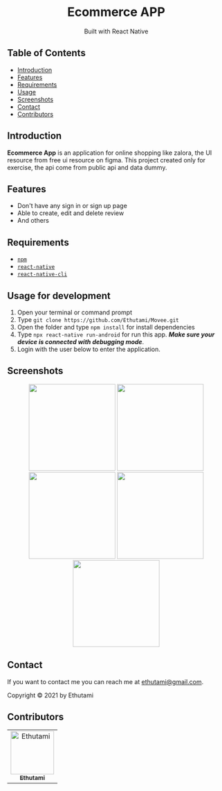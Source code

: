 <h1 align="center">Ecommerce APP</h1>
<p align="center">
<!--   <img width="250" src="./Image/logo.png"/> -->
</p>
<p align="center">
  Built with React Native
</p>


## Table of Contents

- [Introduction](#introduction)
- [Features](#features)
- [Requirements](#requirements)
- [Usage](#usage-for-development)
- [Screenshots](#screenshots)
- [Contact](#contact)
- [Contributors](#contributors)

## Introduction

<b>Ecommerce App</b> is an application for online shopping like zalora, the UI resource from free ui resource on figma. This project created only for exercise, the api come from public api and data dummy.

## Features

- Don't have any sign in or sign up page
- Able to create, edit and delete review
- And others

## Requirements

- [`npm`](https://www.npmjs.com/get-npm)
- [`react-native`](https://facebook.github.io/react-native/docs/getting-started)
- [`react-native-cli`](https://facebook.github.io/react-native/docs/getting-started)

## Usage for development

1. Open your terminal or command prompt
2. Type `git clone https://github.com/Ethutami/Movee.git`
3. Open the folder and type `npm install` for install dependencies
4. Type `npx react-native run-android` for run this app. **_Make sure your device is connected with debugging mode_**.
5. Login with the user below to enter the application.


## Screenshots

<div align="center">
    <img width="200" src="./Image/Screenshot_1619457670.png">   
    <img width="200" src="./Image/Screenshot_1619457677.png">
</div>
<div align="center">
    <img width="200" src="./Image/Screenshot_1619457695.png">
    <img width="200" src="./Image/Screenshot_1619457763.png">   
    <img width="200" src="./Image/Screenshot_1619457792.png">
</div>


## Contact

If you want to contact me you can reach me at <ethutami@gmail.com>.

Copyright © 2021 by Ethutami

## Contributors

<center>
  <table>
    <tr>
      <td align="center">
        <a href="https://github.com/Ethutami">
          <img width="100" src="./Image/ethutami.jpg" alt="Ethutami"><br/>
          <sub><b>Ethutami</b></sub>
        </a>
      </td>
    </tr>
  </table>
</center>
